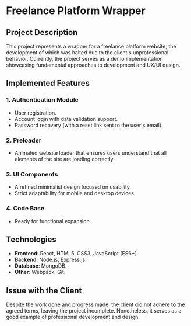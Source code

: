 # Freelance Platform Wrapper

## Project Description

This project represents a wrapper for a freelance platform website, the development of which was halted due to the client's unprofessional behavior. Currently, the project serves as a demo implementation showcasing fundamental approaches to development and UX/UI design.

## Implemented Features

### 1. Authentication Module
- User registration.
- Account login with data validation support.
- Password recovery (with a reset link sent to the user's email).

### 2. Preloader
- Animated website loader that ensures users understand that all elements of the site are loading correctly.

### 3. UI Components
- A refined minimalist design focused on usability.
- Strict adaptability for mobile and desktop devices.

### 4. Code Base
- Ready for functional expansion.

## Technologies
- **Frontend**: React, HTML5, CSS3, JavaScript (ES6+).
- **Backend**: Node.js, Express.js.
- **Database**: MongoDB.
- **Other**: Webpack, Git.

## Issue with the Client
Despite the work done and progress made, the client did not adhere to the agreed terms, leaving the project incomplete. Nonetheless, it serves as a good example of professional development and design.

